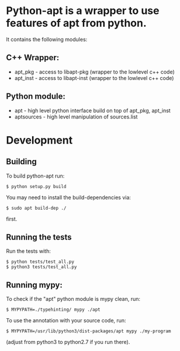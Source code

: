 # Python-apt is a wrapper to use features of apt from python.

It contains the following modules:

## C++ Wrapper:

* apt_pkg - access to libapt-pkg (wrapper to the lowlevel c++ code)
* apt_inst - access to libapt-inst (wrapper to the lowlevel c++ code)

## Python module:

* apt - high level python interface build on top of apt_pkg, apt_inst
* aptsources - high level manipulation of sources.list


# Development

## Building

To build python-apt run:
```
$ python setup.py build
```
You may need to install the build-dependencies via:
```
$ sudo apt build-dep ./
```
first.

## Running the tests

Run the tests with:
```
$ python tests/test_all.py
$ python3 tests/test_all.py
```

## Running mypy:

To check if the "apt" python module is mypy clean, run:
```
$ MYPYPATH=./typehinting/ mypy ./apt
```

To use the annotation with your source code, run:
```
$ MYPYPATH=/usr/lib/python3/dist-packages/apt mypy ./my-program
```
(adjust from python3 to python2.7 if you run there).
